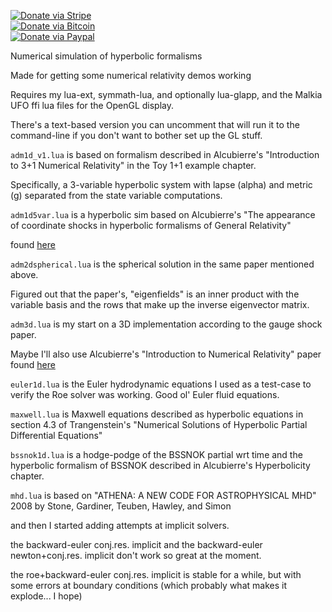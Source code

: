 [![Donate via Stripe](https://img.shields.io/badge/Donate-Stripe-green.svg)](https://buy.stripe.com/00gbJZ0OdcNs9zi288)<br>
[![Donate via Bitcoin](https://img.shields.io/badge/Donate-Bitcoin-green.svg)](bitcoin:37fsp7qQKU8XoHZGRQvVzQVP8FrEJ73cSJ)<br>
[![Donate via Paypal](https://img.shields.io/badge/Donate-Paypal-green.svg)](https://buy.stripe.com/00gbJZ0OdcNs9zi288)

Numerical simulation of hyperbolic formalisms

Made for getting some numerical relativity demos working

Requires my lua-ext, symmath-lua, and optionally lua-glapp, and the Malkia UFO ffi lua files for the OpenGL display.

There's a text-based version you can uncomment that will run it to the command-line if you don't want to bother set up the GL stuff.

`adm1d_v1.lua` is based on formalism described in Alcubierre's "Introduction to 3+1 Numerical Relativity" in the Toy 1+1 example chapter.

Specifically, a 3-variable hyperbolic system with lapse (alpha) and metric (g) separated from the state variable computations.


`adm1d5var.lua` is a hyperbolic sim based on Alcubierre's "The appearance of coordinate shocks in hyperbolic formalisms of General Relativity"

found [here](http://arxiv.org/pdf/gr-qc/9609015v2.pdf)


`adm2dspherical.lua` is the spherical solution in the same paper mentioned above.

Figured out that the paper's, "eigenfields" is an inner product with the variable basis and the rows that make up the inverse eigenvector matrix.


`adm3d.lua` is my start on a 3D implementation according to the gauge shock paper.

Maybe I'll also use Alcubierre's "Introduction to Numerical Relativity" paper found [here](http://cgwa.phys.utb.edu/Files/Events/29_610_Alcubierre_numerical.pdf)


`euler1d.lua` is the Euler hydrodynamic equations I used as a test-case to verify the Roe solver was working.  Good ol' Euler fluid equations.


`maxwell.lua` is Maxwell equations described as hyperbolic equations in section 4.3 of Trangenstein's "Numerical Solutions of Hyperbolic Partial Differential Equations"


`bssnok1d.lua` is a hodge-podge of the BSSNOK partial wrt time and the hyperbolic formalism of BSSNOK described in Alcubierre's Hyperbolicity chapter.


`mhd.lua` is based on "ATHENA: A NEW CODE FOR ASTROPHYSICAL MHD" 2008 by Stone, Gardiner, Teuben, Hawley, and Simon


and then I started adding attempts at implicit solvers.

the backward-euler conj.res. implicit and the backward-euler newton+conj.res. implicit don't work so great at the moment.

the roe+backward-euler conj.res. implicit is stable for a while, but with some errors at boundary conditions (which probably what makes it explode... I hope)

